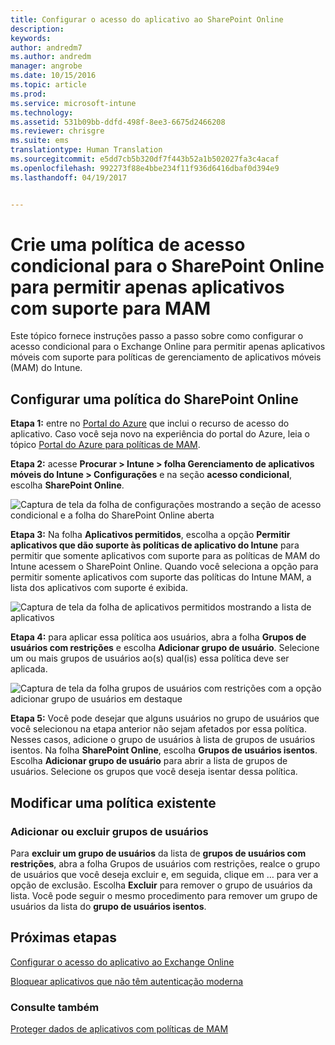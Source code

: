 ```yaml
---
title: Configurar o acesso do aplicativo ao SharePoint Online
description: 
keywords: 
author: andredm7
ms.author: andredm
manager: angrobe
ms.date: 10/15/2016
ms.topic: article
ms.prod: 
ms.service: microsoft-intune
ms.technology: 
ms.assetid: 531b09bb-ddfd-498f-8ee3-6675d2466208
ms.reviewer: chrisgre
ms.suite: ems
translationtype: Human Translation
ms.sourcegitcommit: e5dd7cb5b320df7f443b52a1b502027fa3c4acaf
ms.openlocfilehash: 992273f88e4bbe234f11f936d6416dbaf0d394e9
ms.lasthandoff: 04/19/2017


---
```


# <a name="create-a-sharepoint-online-conditional-access-policy-to-only-allow-apps-supported-by-mam"></a>Crie uma política de acesso condicional para o SharePoint Online para permitir apenas aplicativos com suporte para MAM
Este tópico fornece instruções passo a passo sobre como configurar o acesso condicional para o Exchange Online para permitir apenas aplicativos móveis com suporte para políticas de gerenciamento de aplicativos móveis (MAM) do Intune.

## <a name="configure-a-sharepoint-online-policy"></a>Configurar uma política do SharePoint Online
**Etapa 1:** entre no [Portal do Azure](https://portal.azure.com) que inclui o recurso de acesso do aplicativo. Caso você seja novo na experiência do portal do Azure, leia o tópico [Portal do Azure para políticas de MAM](azure-portal-for-microsoft-intune-mam-policies.md).

**Etapa 2:** acesse **Procurar > Intune > folha Gerenciamento de aplicativos móveis do Intune > Configurações** e na seção **acesso condicional**, escolha **SharePoint Online**.

![Captura de tela da folha de configurações mostrando a seção de acesso condicional e a folha do SharePoint Online aberta](../media/mam-ca-settings-spo.png)

**Etapa 3:** Na folha **Aplicativos permitidos**, escolha a opção **Permitir aplicativos que dão suporte às políticas de aplicativo do Intune** para permitir que somente aplicativos com suporte para as políticas de MAM do Intune acessem o SharePoint Online. Quando você seleciona a opção para permitir somente aplicativos com suporte das políticas do Intune MAM, a lista dos aplicativos com suporte é exibida.

![Captura de tela da folha de aplicativos permitidos mostrando a lista de aplicativos](../media/mam-ca-spo-allowed-apps.png)

**Etapa 4:** para aplicar essa política aos usuários, abra a folha **Grupos de usuários com restrições** e escolha **Adicionar grupo de usuário**. Selecione um ou mais grupos de usuários ao(s) qual(is) essa política deve ser aplicada.

![Captura de tela da folha grupos de usuários com restrições com a opção adicionar grupo de usuários em destaque](../media/mam-ca-spo-restricted-groups.png)


**Etapa 5:** Você pode desejar que alguns usuários no grupo de usuários que você selecionou na etapa anterior não sejam afetados por essa política. Nesses casos, adicione o grupo de usuários à lista de grupos de usuários isentos. Na folha **SharePoint Online**, escolha **Grupos de usuários isentos**. Escolha **Adicionar grupo de usuário** para abrir a lista de grupos de usuários. Selecione os grupos que você deseja isentar dessa política.  

## <a name="modifying-an-existing-policy"></a>Modificar uma política existente
### <a name="adding-or-deleting-user-groups"></a>Adicionar ou excluir grupos de usuários
Para **excluir um grupo de usuários** da lista de **grupos de usuários com restrições**, abra a folha Grupos de usuários com restrições, realce o grupo de usuários que você deseja excluir e, em seguida, clique em … para ver a opção de exclusão. Escolha **Excluir** para remover o grupo de usuários da lista. Você pode seguir o mesmo procedimento para remover um grupo de usuários da lista do **grupo de usuários isentos**.


## <a name="next-steps"></a>Próximas etapas
[Configurar o acesso do aplicativo ao Exchange Online](mam-ca-for-exchange-online.md)

[Bloquear aplicativos que não têm autenticação moderna](block-apps-with-no-modern-authentication.md)

### <a name="see-also"></a>Consulte também

[Proteger dados de aplicativos com políticas de MAM](protect-app-data-using-mobile-app-management-policies-with-microsoft-intune.md)


